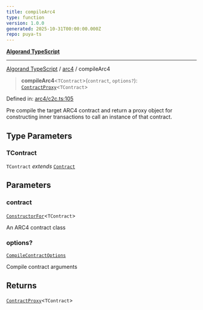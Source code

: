 ```yaml
---
title: compileArc4
type: function
version: 1.0.0
generated: 2025-10-31T00:00:00.000Z
repo: puya-ts
---
```


[**Algorand TypeScript**](/reference/algorand-typescript/api/readme/)

---

[Algorand TypeScript](docs/_md/modules) / [arc4](docs/_md/arc4/README) / compileArc4

> **compileArc4**\<`TContract`\>(`contract`, `options?`): [`ContractProxy`](/reference/algorand-typescript/api/arc4/type-aliases/contractproxy/)\<`TContract`\>

Defined in: [arc4/c2c.ts:105](https://github.com/algorandfoundation/puya-ts/blob/main/packages/algo-ts/src/arc4/c2c.ts#L105)

Pre compile the target ARC4 contract and return a proxy object for constructing inner transactions to call an instance of that contract.

## Type Parameters

### TContract

`TContract` _extends_ [`Contract`](/reference/algorand-typescript/api/arc4/classes/contract/)

## Parameters

### contract

[`ConstructorFor`](/reference/algorand-typescript/api/index/-internal-/type-aliases/constructorfor/)\<`TContract`\>

An ARC4 contract class

### options?

[`CompileContractOptions`](/reference/algorand-typescript/api/index/type-aliases/compilecontractoptions/)

Compile contract arguments

## Returns

[`ContractProxy`](/reference/algorand-typescript/api/arc4/type-aliases/contractproxy/)\<`TContract`\>
